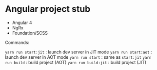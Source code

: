 # Angular project stub

* Angular 4
* NgRx
* Foundation/SCSS

Commands:

`yarn run start:jit` : launch dev server in JIT mode
`yarn run start:aot` : launch dev server in AOT mode
`yarn run start`     : same as `start:jit`
`yarn run build`     : build project (AOT)
`yarn run build:jit` : build project (JIT)
